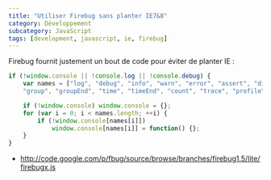 ```yaml
---
title: "Utiliser Firebug sans planter IE7&8"
category: Développement
subcategory: JavaScript
tags: [development, javascript, ie, firebug]
---
```

Firebug fournit justement un bout de code pour éviter de planter IE :

``` js
if (!window.console || !console.log || !console.debug) {
    var names = ["log", "debug", "info", "warn", "error", "assert", "dir", "dirxml",
    "group", "groupEnd", "time", "timeEnd", "count", "trace", "profile", "profileEnd"];

    if (!window.console) window.console = {};
    for (var i = 0; i < names.length; ++i) {
    	if (!window.console[names[i]])
    		window.console[names[i]] = function() {};
    }
}
```

 * http://code.google.com/p/fbug/source/browse/branches/firebug1.5/lite/firebugx.js

